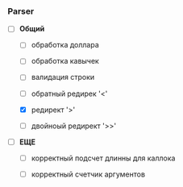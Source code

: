 ### Parser

- [ ] **Общий**
    - [ ] обработка доллара
    - [ ] обработка кавычек
    - [ ] валидация строки
    - [ ] обратный редирек '<'
    - [x] редирект '>'
    - [ ] двойноый редирект '>>'
    
    
- [ ] **ЕЩЕ**
    - [ ] корректный подсчет длинны для каллока
    - [ ] корректный счетчик аргументов
    